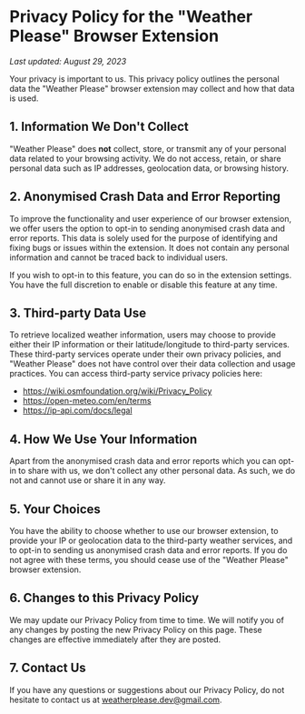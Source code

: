 # Privacy Policy for the "Weather Please" Browser Extension

_Last updated: August 29, 2023_

Your privacy is important to us. This privacy policy outlines the personal data the "Weather Please" browser extension may collect and how that data is used.

## 1. Information We Don't Collect

"Weather Please" does **not** collect, store, or transmit any of your personal data related to your browsing activity. We do not access, retain, or share personal data such as IP addresses, geolocation data, or browsing history.

## 2. Anonymised Crash Data and Error Reporting

To improve the functionality and user experience of our browser extension, we offer users the option to opt-in to sending anonymised crash data and error reports. This data is solely used for the purpose of identifying and fixing bugs or issues within the extension. It does not contain any personal information and cannot be traced back to individual users.

If you wish to opt-in to this feature, you can do so in the extension settings. You have the full discretion to enable or disable this feature at any time.

## 3. Third-party Data Use

To retrieve localized weather information, users may choose to provide either their IP information or their latitude/longitude to third-party services. These third-party services operate under their own privacy policies, and "Weather Please" does not have control over their data collection and usage practices. You can access third-party service privacy policies here:
- https://wiki.osmfoundation.org/wiki/Privacy_Policy
- https://open-meteo.com/en/terms
- https://ip-api.com/docs/legal

## 4. How We Use Your Information

Apart from the anonymised crash data and error reports which you can opt-in to share with us, we don't collect any other personal data. As such, we do not and cannot use or share it in any way.

## 5. Your Choices

You have the ability to choose whether to use our browser extension, to provide your IP or geolocation data to the third-party weather services, and to opt-in to sending us anonymised crash data and error reports. If you do not agree with these terms, you should cease use of the "Weather Please" browser extension.

## 6. Changes to this Privacy Policy

We may update our Privacy Policy from time to time. We will notify you of any changes by posting the new Privacy Policy on this page. These changes are effective immediately after they are posted.

## 7. Contact Us

If you have any questions or suggestions about our Privacy Policy, do not hesitate to contact us at [weatherplease.dev@gmail.com](mailto:weatherplease.dev@gmail.com).
